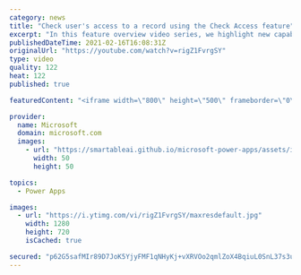 ```yaml
---
category: news
title: "Check user's access to a record using the Check Access feature"
excerpt: "In this feature overview video series, we highlight new capabilities included in the latest update to Microsoft Power Apps.  This featured product update to Power Apps highlights check access, a new record level security feature admins can use to check and assign security roles.  Get the most out of"
publishedDateTime: 2021-02-16T16:08:31Z
originalUrl: "https://youtube.com/watch?v=rigZ1FvrgSY"
type: video
quality: 122
heat: 122
published: true

featuredContent: "<iframe width=\"800\" height=\"500\" frameborder=\"0\" src=\"https://www.youtube.com/embed/rigZ1FvrgSY\" allow=\"accelerometer; autoplay; encrypted-media; gyroscope; picture-in-picture\" allowfullscreen></iframe>"

provider:
  name: Microsoft
  domain: microsoft.com
  images:
    - url: "https://smartableai.github.io/microsoft-power-apps/assets/images/organizations/microsoft.com-50x50.jpg"
      width: 50
      height: 50

topics:
  - Power Apps

images:
  - url: "https://i.ytimg.com/vi/rigZ1FvrgSY/maxresdefault.jpg"
    width: 1280
    height: 720
    isCached: true

secured: "p62G5safMIr89D7JoK5YjyFMF1qNHyKj+vXRVOo2qmlZoX4BqiuL0SnL37s3ucPoZiILG7xENcs8HZGVqXWzdaZdZFL+kSZwRlKkqA7S50dnu7DILWhHH36h7wdayEYG6l2vx/umh5hpKpbT5DmIuMypj00FKSnwnD1BqqwplhbBynM2wYsBuYxXFctumRt9RNvPVMVpi8mxweaUO74i+MhN8b6vFMiWyi2/OSnn54r8hOBRlFxEv773zYTt7ZdUT4AtaiykvMhErhjG3sg2sCRd5DtCdEDRveQFGqUHpvws3pFTLW4LceZlp8bqClCq1JyFuuAYxcK2Y/QFvzH1BHhBR36LMXJJxwXuzPKP8lggG8k/VdLDBv8Ocj2pDxAKnpPTXIZT9Mz+fvJwD/rb4/78WORNYeYSr3od5PRrw6P8RaqqAp+j/XkwZ/W2IZnt;A941dV6m+1vqIyPx0wKAtA=="
---
```


